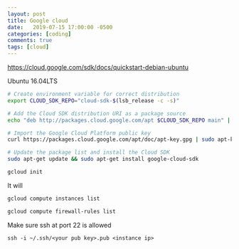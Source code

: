 ```yaml
---
layout: post
title: Google cloud
date:   2019-07-15 17:00:00 -0500
categories: [coding]
comments: true
tags: [cloud]
---
```



https://cloud.google.com/sdk/docs/quickstart-debian-ubuntu


Ubuntu 16.04LTS

```bash
# Create environment variable for correct distribution
export CLOUD_SDK_REPO="cloud-sdk-$(lsb_release -c -s)"

# Add the Cloud SDK distribution URI as a package source
echo "deb http://packages.cloud.google.com/apt $CLOUD_SDK_REPO main" | sudo tee -a /etc/apt/sources.list.d/google-cloud-sdk.list

# Import the Google Cloud Platform public key
curl https://packages.cloud.google.com/apt/doc/apt-key.gpg | sudo apt-key add -

# Update the package list and install the Cloud SDK
sudo apt-get update && sudo apt-get install google-cloud-sdk
```

```bash
gcloud init
```

It will 

```bash
gcloud compute instances list
```

```bash
gcloud compute firewall-rules list
```

Make sure ssh at port 22 is allowed

```
ssh -i ~/.ssh/<your pub key>.pub <instance ip>
